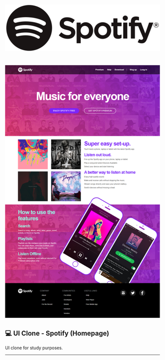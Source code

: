 <h1 align="center" >
    <img alt="Logo Spotify" src="/.github/screenshots/logo.png" />
</h1>
<h1 align="center">
    <img alt="uiCloneSpotify" title="uiCloneSpotify" src="/.github/screenshots/homepage.png" />
</h1>

## 💻 UI Clone - Spotify (Homepage)

UI clone for study purposes.

---
